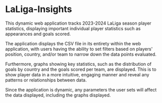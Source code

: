 # LaLiga-Insights

This dynamic web application tracks 2023-2024 LaLiga season player statistics, displaying important individual player statistics such as appearances and goals scored.

The application displays the CSV file in its entirety within the web application, with users having the ability to set filters based on players' position, country, and/or team to narrow down the data points evaluated. 

Furthermore, graphs showing key statistics, such as the distribution of goals by country and the goals scored per team, are displayed. This is to show player data in a more intuitive, engaging manner and reveal any patterns or relationships between data.

Since the application is dynamic, any parameters the user sets will affect the data displayed, including the graphs displayed.
